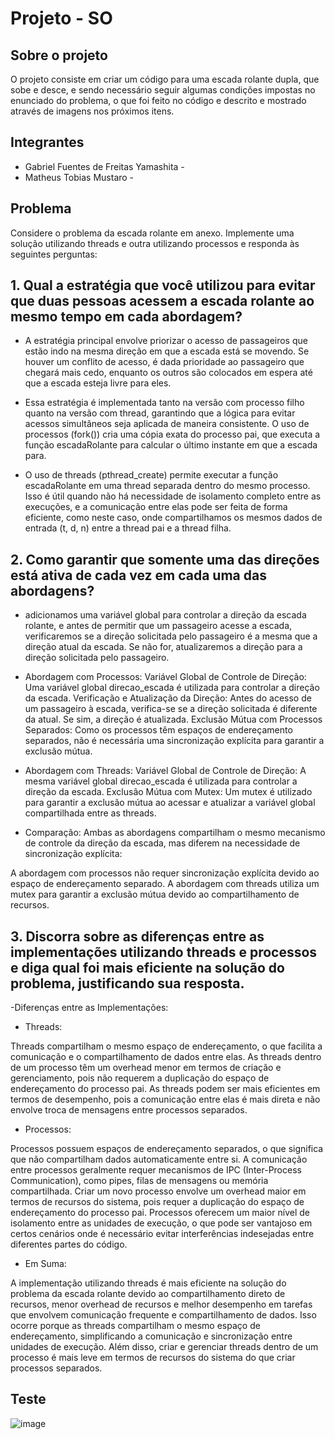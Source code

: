 # Projeto - SO

## Sobre o projeto

O projeto consiste em criar um código para uma escada rolante dupla, que sobe e desce, e sendo necessário seguir algumas condições impostas no enunciado do problema, o que foi feito no código e descrito e mostrado através de imagens nos próximos itens. 

## Integrantes

- Gabriel Fuentes de  Freitas Yamashita -
- Matheus Tobias Mustaro - 

## Problema

Considere o problema da escada rolante em anexo. Implemente uma solução utilizando threads e outra utilizando processos e responda às seguintes perguntas:

## 1. Qual a estratégia que você utilizou para evitar que duas pessoas acessem a escada rolante ao mesmo tempo em cada abordagem?


- A estratégia principal envolve priorizar o acesso de passageiros que estão indo na mesma direção em que a escada está se movendo. Se houver um conflito de acesso, é dada prioridade ao passageiro que chegará mais cedo, enquanto os outros são colocados em espera até que a escada esteja livre para eles.

  
- Essa estratégia é implementada tanto na versão com processo filho quanto na versão com thread, garantindo que a lógica para evitar acessos simultâneos seja aplicada de maneira consistente.
O uso de processos (fork()) cria uma cópia exata do processo pai, que executa a função escadaRolante para calcular o último instante em que a escada para.


- O uso de threads (pthread_create) permite executar a função escadaRolante em uma thread separada dentro do mesmo processo. Isso é útil quando não há necessidade de isolamento completo entre as execuções, e a comunicação entre elas pode ser feita de forma eficiente, como neste caso, onde compartilhamos os mesmos dados de entrada (t, d, n) entre a thread pai e a thread filha.

## 2. Como garantir que somente uma das direções está ativa de cada vez em cada uma das abordagens?


- adicionamos uma variável global para controlar a direção da escada rolante, e antes de permitir que um passageiro acesse a escada, verificaremos se a direção solicitada pelo passageiro é a mesma que a direção atual da escada. Se não for, atualizaremos a direção para a direção solicitada pelo passageiro.

  
- Abordagem com Processos:
Variável Global de Controle de Direção: Uma variável global direcao_escada é utilizada para controlar a direção da escada.
Verificação e Atualização da Direção: Antes do acesso de um passageiro à escada, verifica-se se a direção solicitada é diferente da atual. Se sim, a direção é atualizada.
Exclusão Mútua com Processos Separados: Como os processos têm espaços de endereçamento separados, não é necessária uma sincronização explícita para garantir a exclusão mútua.


- Abordagem com Threads:
Variável Global de Controle de Direção: A mesma variável global direcao_escada é utilizada para controlar a direção da escada.
Exclusão Mútua com Mutex: Um mutex é utilizado para garantir a exclusão mútua ao acessar e atualizar a variável global compartilhada entre as threads.


- Comparação:
Ambas as abordagens compartilham o mesmo mecanismo de controle da direção da escada, mas diferem na necessidade de sincronização explícita:

A abordagem com processos não requer sincronização explícita devido ao espaço de endereçamento separado.
A abordagem com threads utiliza um mutex para garantir a exclusão mútua devido ao compartilhamento de recursos.


## 3. Discorra sobre as diferenças entre as implementações utilizando threads e processos e diga qual foi mais eficiente na solução do problema, justificando sua resposta.
-Diferenças entre as Implementações:


- Threads:


Threads compartilham o mesmo espaço de endereçamento, o que facilita a comunicação e o compartilhamento de dados entre elas.
As threads dentro de um processo têm um overhead menor em termos de criação e gerenciamento, pois não requerem a duplicação do espaço de endereçamento do processo pai.
As threads podem ser mais eficientes em termos de desempenho, pois a comunicação entre elas é mais direta e não envolve troca de mensagens entre processos separados.


- Processos:


Processos possuem espaços de endereçamento separados, o que significa que não compartilham dados automaticamente entre si. A comunicação entre processos geralmente requer mecanismos de IPC (Inter-Process Communication), como pipes, filas de mensagens ou memória compartilhada.
Criar um novo processo envolve um overhead maior em termos de recursos do sistema, pois requer a duplicação do espaço de endereçamento do processo pai.
Processos oferecem um maior nível de isolamento entre as unidades de execução, o que pode ser vantajoso em certos cenários onde é necessário evitar interferências indesejadas entre diferentes partes do código.


- Em Suma:


A implementação utilizando threads é mais eficiente na solução do problema da escada rolante devido ao compartilhamento direto de recursos, menor overhead de recursos e melhor desempenho em tarefas que envolvem comunicação frequente e compartilhamento de dados. Isso ocorre porque as threads compartilham o mesmo espaço de endereçamento, simplificando a comunicação e sincronização entre unidades de execução. Além disso, criar e gerenciar threads dentro de um processo é mais leve em termos de recursos do sistema do que criar processos separados.


## Teste

![image](https://github.com/Gabriel-Fuentes-de-Freitas-Yamashita/Sistemas-OP/assets/161405047/3a47709c-d69e-4acf-8c4c-acc35bae0a0b)


